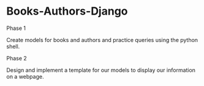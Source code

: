 # Books-Authors-Django

Phase 1

Create models for books and authors and practice queries using the python shell.

Phase 2

Design and implement a template for our models to display our information on a
webpage.
